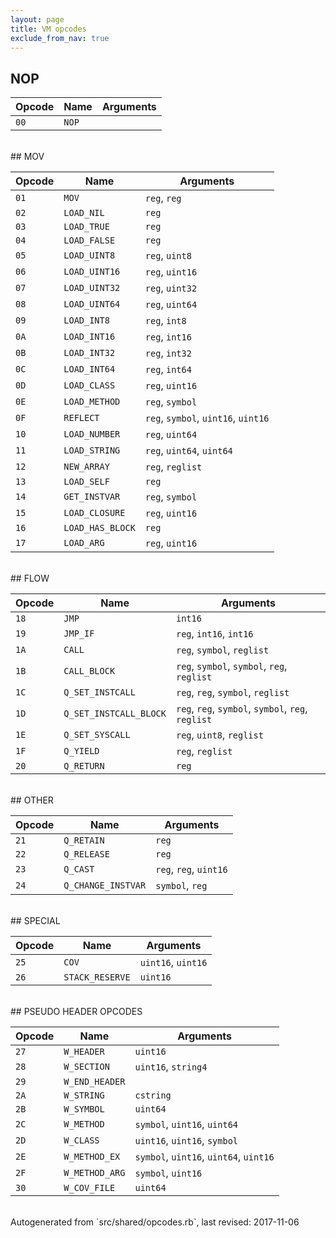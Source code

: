 ```yaml
---
layout: page
title: VM opcodes
exclude_from_nav: true
---
```


## NOP

|Opcode |Name    |Arguments|
|-------|--------|---------|
|`00`|`NOP`||

<br>
## MOV

|Opcode |Name    |Arguments|
|-------|--------|---------|
|`01`|`MOV`|`reg`, `reg`|
|`02`|`LOAD_NIL`|`reg`|
|`03`|`LOAD_TRUE`|`reg`|
|`04`|`LOAD_FALSE`|`reg`|
|`05`|`LOAD_UINT8`|`reg`, `uint8`|
|`06`|`LOAD_UINT16`|`reg`, `uint16`|
|`07`|`LOAD_UINT32`|`reg`, `uint32`|
|`08`|`LOAD_UINT64`|`reg`, `uint64`|
|`09`|`LOAD_INT8`|`reg`, `int8`|
|`0A`|`LOAD_INT16`|`reg`, `int16`|
|`0B`|`LOAD_INT32`|`reg`, `int32`|
|`0C`|`LOAD_INT64`|`reg`, `int64`|
|`0D`|`LOAD_CLASS`|`reg`, `uint16`|
|`0E`|`LOAD_METHOD`|`reg`, `symbol`|
|`0F`|`REFLECT`|`reg`, `symbol`, `uint16`, `uint16`|
|`10`|`LOAD_NUMBER`|`reg`, `uint64`|
|`11`|`LOAD_STRING`|`reg`, `uint64`, `uint64`|
|`12`|`NEW_ARRAY`|`reg`, `reglist`|
|`13`|`LOAD_SELF`|`reg`|
|`14`|`GET_INSTVAR`|`reg`, `symbol`|
|`15`|`LOAD_CLOSURE`|`reg`, `uint16`|
|`16`|`LOAD_HAS_BLOCK`|`reg`|
|`17`|`LOAD_ARG`|`reg`, `uint16`|

<br>
## FLOW

|Opcode |Name    |Arguments|
|-------|--------|---------|
|`18`|`JMP`|`int16`|
|`19`|`JMP_IF`|`reg`, `int16`, `int16`|
|`1A`|`CALL`|`reg`, `symbol`, `reglist`|
|`1B`|`CALL_BLOCK`|`reg`, `symbol`, `symbol`, `reg`, `reglist`|
|`1C`|`Q_SET_INSTCALL`|`reg`, `reg`, `symbol`, `reglist`|
|`1D`|`Q_SET_INSTCALL_BLOCK`|`reg`, `reg`, `symbol`, `symbol`, `reg`, `reglist`|
|`1E`|`Q_SET_SYSCALL`|`reg`, `uint8`, `reglist`|
|`1F`|`Q_YIELD`|`reg`, `reglist`|
|`20`|`Q_RETURN`|`reg`|

<br>
## OTHER

|Opcode |Name    |Arguments|
|-------|--------|---------|
|`21`|`Q_RETAIN`|`reg`|
|`22`|`Q_RELEASE`|`reg`|
|`23`|`Q_CAST`|`reg`, `reg`, `uint16`|
|`24`|`Q_CHANGE_INSTVAR`|`symbol`, `reg`|

<br>
## SPECIAL

|Opcode |Name    |Arguments|
|-------|--------|---------|
|`25`|`COV`|`uint16`, `uint16`|
|`26`|`STACK_RESERVE`|`uint16`|

<br>
## PSEUDO HEADER OPCODES

|Opcode |Name    |Arguments|
|-------|--------|---------|
|`27`|`W_HEADER`|`uint16`|
|`28`|`W_SECTION`|`uint16`, `string4`|
|`29`|`W_END_HEADER`||
|`2A`|`W_STRING`|`cstring`|
|`2B`|`W_SYMBOL`|`uint64`|
|`2C`|`W_METHOD`|`symbol`, `uint16`, `uint64`|
|`2D`|`W_CLASS`|`uint16`, `uint16`, `symbol`|
|`2E`|`W_METHOD_EX`|`symbol`, `uint16`, `uint64`, `uint16`|
|`2F`|`W_METHOD_ARG`|`symbol`, `uint16`|
|`30`|`W_COV_FILE`|`uint64`|

<br>
Autogenerated from `src/shared/opcodes.rb`, last revised: 2017-11-06
